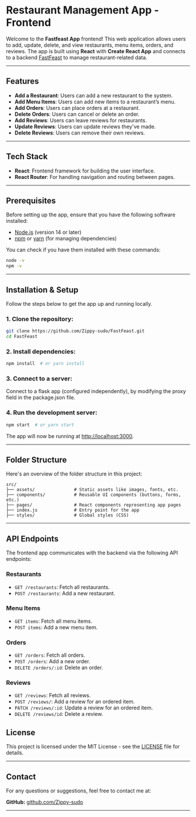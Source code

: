 # Restaurant Management App - Frontend

Welcome to the **Fastfeast App** frontend! This web application allows users to add, update, delete, and view restaurants, menu items, orders, and reviews. The app is built using **React** with **Create React App** and connects to a backend [FastFeast](https://github.com/Zippy-sudo/fastfeast_app) to manage restaurant-related data.

---

## Features

- **Add a Restaurant**: Users can add a new restaurant to the system.
- **Add Menu Items**: Users can add new items to a restaurant’s menu.
- **Add Orders**: Users can place orders at a restaurant.
- **Delete Orders**: Users can cancel or delete an order.
- **Add Reviews**: Users can leave reviews for restaurants.
- **Update Reviews**: Users can update reviews they've made.
- **Delete Reviews**: Users can remove their own reviews.

---

## Tech Stack

- **React**: Frontend framework for building the user interface.
- **React Router**: For handling navigation and routing between pages.

  
---

## Prerequisites

Before setting up the app, ensure that you have the following software installed:

- [Node.js](https://nodejs.org/) (version 14 or later)
- [npm](https://npmjs.com/) or [yarn](https://yarnpkg.com/) (for managing dependencies)

You can check if you have them installed with these commands:
```bash
node -v
npm -v
```

---

## Installation & Setup

Follow the steps below to get the app up and running locally.

### 1. Clone the repository:

```bash
git clone https://github.com/Zippy-sudo/FastFeast.git
cd FastFeast
```

### 2. Install dependencies:

```bash
npm install  # or yarn install
```

### 3. Connect to a server:

Connect to a flask app (configured independently), by modifying the proxy field in the package.json file.

### 4. Run the development server:

```bash
npm start  # or yarn start
```

The app will now be running at [http://localhost:3000](http://localhost:3000).

---

## Folder Structure

Here's an overview of the folder structure in this project:

```
src/
├── assets/               # Static assets like images, fonts, etc.
├── components/           # Reusable UI components (buttons, forms, etc.)
├── pages/                # React components representing app pages
├── index.js              # Entry point for the app
├── styles/               # Global styles (CSS)
```

---

## API Endpoints

The frontend app communicates with the backend via the following API endpoints:

### **Restaurants**
- `GET /restaurants`: Fetch all restaurants.
- `POST /restaurants`: Add a new restaurant.

### **Menu Items**
- `GET items`: Fetch all menu items.
- `POST items`: Add a new menu item.

### **Orders**
- `GET /orders`: Fetch all orders.
- `POST /orders`: Add a new order.
- `DELETE /orders/:id`: Delete an order.

### **Reviews**
- `GET /reviews`: Fetch all reviews.
- `POST /reviews/`: Add a review for an ordered item.
- `PATCH /reviews/:id`: Update a review for an ordered item. 
- `DELETE /reviews/id`: Delete a review.


## License

This project is licensed under the MIT License - see the [LICENSE](LICENSE) file for details.

---

## Contact

For any questions or suggestions, feel free to contact me at:
 
**GitHub:** [github.com/Zippy-sudo](https://github.com/Zippy-sudo)

---